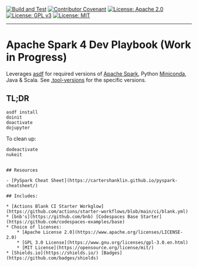 [![Build and Test](https://github.com/devplaybooks/spark4/actions/workflows/CI.yml/badge.svg)](https://github.com/devplaybooks/spark4/actions/workflows/CI.yml)
[![Contributor Covenant](https://img.shields.io/badge/Contributor%20Covenant-2.1-4baaaa.svg)](CODE_OF_CONDUCT.md)
[![License: Apache 2.0](https://img.shields.io/badge/license-Apache%202.0-blue?style=flat-square)](LICENSE-APACHE)
[![License: GPL v3](https://img.shields.io/badge/License-GPLv3-blue.svg)](LICENSE-GPLv3)
[![License: MIT](https://img.shields.io/badge/license-MIT-blue?style=flat-square)](LICENSE-MIT)

---

# Apache Spark 4 Dev Playbook (Work in Progress)

Leverages [asdf](https://asdf-vm.com/) for required versions of 
[Apache Spark](https://spark.apache.org/), Python 
[Miniconda](https://www.anaconda.com/docs/getting-started/miniconda/main), Java & Scala. 
See [.tool-versions](./.tool-versions) for the specific versions.

## TL;DR

```shell
asdf install
doinit
doactivate
dojupyter
```

To clean up:

```shell
dodeactivate
nukeit
```

``````

## Resources

- [PySpark Cheat Sheet](https://cartershanklin.github.io/pyspark-cheatsheet/)

## Includes:

* [Actions Blank CI Starter Workglow](https://github.com/actions/starter-workflows/blob/main/ci/blank.yml)
* [bnb's](https://github.com/bnb) [Codespaces Base Starter](https://github.com/codespaces-examples/base)
* Choice of licenses:
    * [Apache License 2.0](https://www.apache.org/licenses/LICENSE-2.0)
    * [GPL 3.0 License](https://www.gnu.org/licenses/gpl-3.0.en.html)
    * [MIT License](https://opensource.org/license/mit/)
* [Shields.io](https://shields.io/) [Badges](https://github.com/badges/shields)
